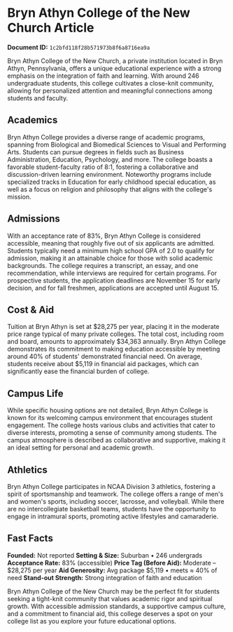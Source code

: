 # Bryn Athyn College of the New Church Article

**Document ID:** `1c2bfd118f28b571973b8f6a8716ea9a`

Bryn Athyn College of the New Church, a private institution located in Bryn Athyn, Pennsylvania, offers a unique educational experience with a strong emphasis on the integration of faith and learning. With around 246 undergraduate students, this college cultivates a close-knit community, allowing for personalized attention and meaningful connections among students and faculty.

## Academics
Bryn Athyn College provides a diverse range of academic programs, spanning from Biological and Biomedical Sciences to Visual and Performing Arts. Students can pursue degrees in fields such as Business Administration, Education, Psychology, and more. The college boasts a favorable student-faculty ratio of 8:1, fostering a collaborative and discussion-driven learning environment. Noteworthy programs include specialized tracks in Education for early childhood special education, as well as a focus on religion and philosophy that aligns with the college's mission.

## Admissions
With an acceptance rate of 83%, Bryn Athyn College is considered accessible, meaning that roughly five out of six applicants are admitted. Students typically need a minimum high school GPA of 2.0 to qualify for admission, making it an attainable choice for those with solid academic backgrounds. The college requires a transcript, an essay, and one recommendation, while interviews are required for certain programs. For prospective students, the application deadlines are November 15 for early decision, and for fall freshmen, applications are accepted until August 15.

## Cost & Aid
Tuition at Bryn Athyn is set at $28,275 per year, placing it in the moderate price range typical of many private colleges. The total cost, including room and board, amounts to approximately $34,363 annually. Bryn Athyn College demonstrates its commitment to making education accessible by meeting around 40% of students' demonstrated financial need. On average, students receive about $5,119 in financial aid packages, which can significantly ease the financial burden of college.

## Campus Life
While specific housing options are not detailed, Bryn Athyn College is known for its welcoming campus environment that encourages student engagement. The college hosts various clubs and activities that cater to diverse interests, promoting a sense of community among students. The campus atmosphere is described as collaborative and supportive, making it an ideal setting for personal and academic growth.

## Athletics
Bryn Athyn College participates in NCAA Division 3 athletics, fostering a spirit of sportsmanship and teamwork. The college offers a range of men's and women's sports, including soccer, lacrosse, and volleyball. While there are no intercollegiate basketball teams, students have the opportunity to engage in intramural sports, promoting active lifestyles and camaraderie.

## Fast Facts
**Founded:** Not reported
**Setting & Size:** Suburban • 246 undergrads
**Acceptance Rate:** 83% (accessible)
**Price Tag (Before Aid):** Moderate – $28,275 per year
**Aid Generosity:** Avg package $5,119 • meets ≈ 40% of need
**Stand-out Strength:** Strong integration of faith and education

Bryn Athyn College of the New Church may be the perfect fit for students seeking a tight-knit community that values academic rigor and spiritual growth. With accessible admission standards, a supportive campus culture, and a commitment to financial aid, this college deserves a spot on your college list as you explore your future educational options.
